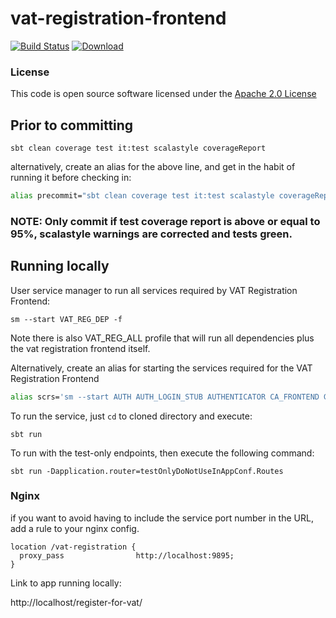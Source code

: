 # vat-registration-frontend

[![Build Status](https://travis-ci.org/hmrc/vat-registration-frontend.svg)](https://travis-ci.org/hmrc/vat-registration-frontend) [ ![Download](https://api.bintray.com/packages/hmrc/releases/vat-registration-frontend/images/download.svg) ](https://bintray.com/hmrc/releases/vat-registration-frontend/_latestVersion)

### License

This code is open source software licensed under the [Apache 2.0 License]("http://www.apache.org/licenses/LICENSE-2.0.html")

## Prior to committing
```
sbt clean coverage test it:test scalastyle coverageReport
```

alternatively, create an alias for the above line, and get in the habit of running it before checking in:

```bash
alias precommit="sbt clean coverage test it:test scalastyle coverageReport"
```

### NOTE: Only commit if test coverage report is above or equal to 95%, scalastyle warnings are corrected and tests green.

## Running locally

User service manager to run all services required by VAT Registration Frontend:

```
sm --start VAT_REG_DEP -f
```

Note there is also VAT_REG_ALL profile that will run all dependencies plus the vat registration frontend itself.

Alternatively, create an alias for starting the services required for the VAT Registration Frontend

```bash
alias scrs='sm --start AUTH AUTH_LOGIN_STUB AUTHENTICATOR CA_FRONTEND GG GG_STUBS USER_DETAILS KEYSTORE SAVE4LATER DATASTREAM ASSETS_FRONTEND -f'
```

To run the service, just `cd` to cloned directory and execute:

```
sbt run
```

To run with the test-only endpoints, then execute the following command:
```
sbt run -Dapplication.router=testOnlyDoNotUseInAppConf.Routes
```

### Nginx
if you want to avoid having to include the service port number in the URL, add a rule to your nginx config.

```
location /vat-registration {
  proxy_pass                http://localhost:9895;
}
```

Link to app running locally: 

http://localhost/register-for-vat/


